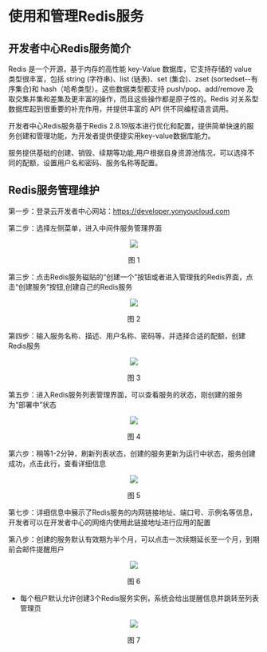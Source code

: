 # 使用和管理Redis服务

## 开发者中心Redis服务简介 ##

Redis 是一个开源，基于内存的高性能 key-Value 数据库，它支持存储的 value 类型很丰富，包括 string (字符串)、list (链表)、set (集合)、zset (sortedset--有序集合)和 hash（哈希类型）。这些数据类型都支持 push/pop、add/remove 及取交集并集和差集及更丰富的操作，而且这些操作都是原子性的。Redis 对关系型数据库起到很重要的补充作用，并提供丰富的 API 供不同编程语言调用。

开发者中心Redis服务基于Redis 2.8.19版本进行优化和配置，提供简单快速的服务创建和管理功能，为开发者提供便捷实用key-value数据库能力。

服务提供基础的创建、销毁、续期等功能,用户根据自身资源池情况，可以选择不同的配额，设置用户名和密码、服务名称等配置。

## Redis服务管理维护 ##

第一步：登录云开发者中心网站：https://developer.yonyoucloud.com

第二步：选择左侧菜单，进入中间件服务管理界面
<div align=center>
<img src="/articles/cloud/3-/images/middleware_1.png"/>
</div>
<p align="center">图 1</p>

第三步：点击Redis服务磁贴的“创建一个”按钮或者进入管理我的Redis界面，点击“创建服务”按钮,创建自己的Redis服务
<div align=center>
<img src="/articles/cloud/3-/images/redis_2.png"/>
</div>
<p align="center">图 2</p>

第四步：输入服务名称、描述、用户名称、密码等，并选择合适的配额，创建Redis服务
<div align=center>
<img src="/articles/cloud/3-/images/redis_3.png"/>
</div>
<p align="center">图 3</p>

第五步：进入Redis服务列表管理界面，可以查看服务的状态，刚创建的服务为“部署中”状态
<div align=center>
<img src="/articles/cloud/3-/images/redis_4.png"/>
</div>
<p align="center">图 4</p>

第六步：稍等1-2分钟，刷新列表状态，创建的服务更新为运行中状态，服务创建成功，点击此行，查看详细信息
<div align=center>
<img src="/articles/cloud/3-/images/redis_5.png"/>
</div>
<p align="center">图 5</p>

第七步：详细信息中展示了Redis服务的内网链接地址、端口号、示例名等信息，开发者可以在开发者中心的网络内使用此链接地址进行应用的配置

第八步：创建的服务默认有效期为半个月，可以点击一次续期延长至一个月，到期前会邮件提醒用户
<div align=center>
<img src="/articles/cloud/3-/images/redis_6.png"/>
</div>
<p align="center">图 6</p>

* 每个租户默认允许创建3个Redis服务实例，系统会给出提醒信息并跳转至列表管理页
<div align=center>
<img src="/articles/cloud/3-/images/middleware_2.png"/>
</div>
<p align="center">图 7</p>